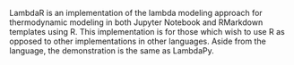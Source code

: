 LambdaR is an implementation of the lambda modeling approach for thermodynamic modeling in both Jupyter Notebook and RMarkdown templates using R. This implementation is for those which wish to use R as opposed to other implementations in other languages. Aside from the language, the demonstration is the same as LambdaPy. 
